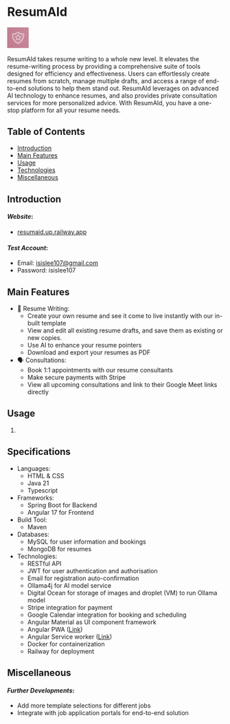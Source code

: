 # ResumAId

<p>
    <img src="final-project-backend-resumaid/src/main/resources/static/assets/Resumaid symbol 2.png" alt="Resumaid Logo" width="50">
</p>

ResumAId takes resume writing to a whole new level. It elevates the resume-writing process by providing a comprehensive suite of tools designed for efficiency and effectiveness. Users can effortlessly create resumes from scratch, manage multiple drafts, and access a range of end-to-end solutions to help them stand out. ResumAId leverages on advanced AI technology to enhance resumes, and also provides private consultation services for more personalized advice. With ResumAId, you have a one-stop platform for all your resume needs.

## Table of Contents

- [Introduction](#introduction)
- [Main Features](#main-features)
- [Usage](#usage)
- [Technologies](#technologies)
- [Miscellaneous](#miscellaneous)

## Introduction

#### _Website_:

- [resumaid.up.railway.app](https://resumaid.up.railway.app)

#### _Test Account_:

- Email: isislee107@gmail.com
- Password: isislee107

## Main Features

- 📄 Resume Writing:
  - Create your own resume and see it come to live instantly with our in-built template
  - View and edit all existing resume drafts, and save them as existing or new copies.
  - Use AI to enhance your resume pointers
  - Download and export your resumes as PDF
- 🗣️ Consultations:
  - Book 1:1 appointments with our resume consultants
  - Make secure payments with Stripe
  - View all upcoming consultations and link to their Google Meet links directly

## Usage

1.

## Specifications

- Languages:
  - HTML & CSS
  - Java 21
  - Typescript
- Frameworks:
  - Spring Boot for Backend
  - Angular 17 for Frontend
- Build Tool:
  - Maven
- Databases:
  - MySQL for user information and bookings
  - MongoDB for resumes
- Technologies:
  - RESTful API
  - JWT for user authentication and authorisation
  - Email for registration auto-confirmation
  - Ollama4j for AI model service
  - Digital Ocean for storage of images and droplet (VM) to run Ollama model
  - Stripe integration for payment
  - Google Calendar integration for booking and scheduling
  - Angular Material as UI component framework
  - Angular PWA ([Link](https://www.npmjs.com/package/@angular/pwa))
  - Angular Service worker ([Link](https://www.npmjs.com/package/@angular/service-worker))
  - Docker for containerization
  - Railway for deployment

## Miscellaneous

#### _Further Developments_:

- Add more template selections for different jobs
- Integrate with job application portals for end-to-end solution
